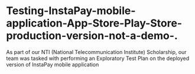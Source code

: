 # Testing-InstaPay-mobile-application-App-Store-Play-Store-production-version-not-a-demo-.
As part of our NTI (National Telecommunication Institute) Scholarship, our team was tasked with performing an Exploratory Test Plan on the deployed version of InstaPay mobile application
